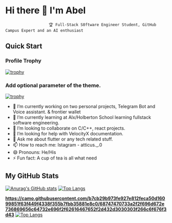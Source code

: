 # Hi there 👋 I'm Abel

                       🏆 Full-Stack S0ftware Engineer Student, GitHub Campus Expert and an AI enthusiast
## Quick Start                                                                
### Profile Trophy                                                               
[![trophy](https://github-profile-trophy.vercel.app/?username=kiya3300)](https://github.com/kiya3300/github-profile-trophy)
### Add optional parameter of the theme.
[![trophy](https://github-profile-trophy.vercel.app/?username=kiya3300&theme=onedark)](https://github.com/kiya3300/github-profile-trophy)   
- 🔭 I’m currently working on two personal projects, Telegram Bot and Voice assistant. & frontier wallet
- 🌱 I’m currently learning at Alx/Holberton School learning fullstack software engineering.
- 👯 I’m looking to collaborate on C/C++, react projects.
- 🤔 I’m looking for help with VelocityX documentation.
- 💬 Ask me about flutter or any tech related stuff.
- 📫 How to reach me: Istagram - atticus._.0
- 😄 Pronouns: He/His
- ⚡ Fun fact: A cup of tea is all what need

## My GitHub Stats

[![Anurag's GitHub stats](https://github-readme-stats.vercel.app/api?username=kiya3300)](https://github.com/kiya3300/github-readme-stats) [![Top Langs](https://github-readme-stats.vercel.app/api/top-langs/?username=kiya3300&exclude_repo=github-readme-stats,kiya3300.github.io)](https://github.com/kiya3300/github-readme-stats)

**https://camo.githubusercontent.com/b7cb29b973fe927e812feca50d16099851f63f449f4338f355b7fbb35881e8c0/68747470733a2f2f696d672e736869656c64732e696f2f62616467652f2d432d3030303f266c6f676f3d43**
[![Top Langs](https://github-readme-stats.vercel.app/api/top-langs/?username=kiya3300&layout=compact)](https://github.com/kiya3300/github-readme-stats)
